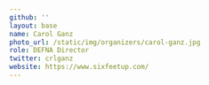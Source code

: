 ```yaml
---
github: ''
layout: base
name: Carol Ganz
photo_url: /static/img/organizers/carol-ganz.jpg
role: DEFNA Director
twitter: crlganz
website: https://www.sixfeetup.com/
---
```

